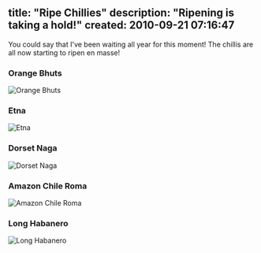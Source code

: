 title: "Ripe Chillies"
description: "Ripening is taking a hold!"
created: 2010-09-21 07:16:47
---

You could say that I've been waiting all year for this moment! The chillis are all now starting to ripen en masse!

### Orange Bhuts
![Orange Bhuts](http://media.jamiecurle.com/uploads/2010/09/21/blogimage/Orange_Bhuts.850x600.jpg)

### Etna

![Etna](http://media.jamiecurle.com/uploads/2010/09/21/blogimage/Etna.850x600.jpg)

### Dorset Naga

![Dorset Naga](http://media.jamiecurle.com/uploads/2010/09/21/blogimage/Dorset_Naga.850x600.jpg)

### Amazon Chile Roma

![Amazon Chile Roma](http://media.jamiecurle.com/uploads/2010/09/21/blogimage/Amazon_Chile_Roma.850x600.jpg)

### Long Habanero

![Long Habanero](http://media.jamiecurle.com/uploads/2010/09/21/blogimage/Long_Habanero.850x600.jpg)
